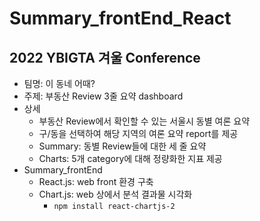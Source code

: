 # Summary_frontEnd_React

## 2022 YBIGTA 겨울 Conference

- 팀명: 이 동네 어때?
- 주제: 부동산 Review 3줄 요약 dashboard
- 상세
  - 부동산 Review에서 확인할 수 있는 서울시 동별 여론 요약
  - 구/동을 선택하여 해당 지역의 여론 요약 report를 제공
  - Summary: 동별 Review들에 대한 세 줄 요약
  - Charts: 5개 category에 대해 정량화한 지표 제공
- Summary_frontEnd
  - React.js: web front 환경 구축
  - Chart.js: web 상에서 분석 결과물 시각화
    - `npm install react-chartjs-2`
